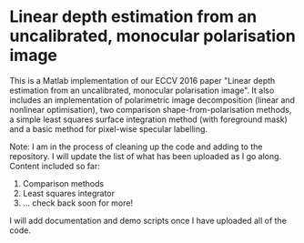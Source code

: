 # Linear depth estimation from an uncalibrated, monocular polarisation image

This is a Matlab implementation of our ECCV 2016 paper "Linear depth estimation from an uncalibrated, monocular polarisation image". It also includes an implementation of polarimetric image decomposition (linear and nonlinear optimisation), two comparison shape-from-polarisation methods, a simple least squares surface integration method (with foreground mask) and a basic method for pixel-wise specular labelling.

Note: I am in the process of cleaning up the code and adding to the repository. I will update the list of what has been uploaded as I go along. Content included so far:

1. Comparison methods
2. Least squares integrator
3. ... check back soon for more!

I will add documentation and demo scripts once I have uploaded all of the code.
